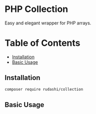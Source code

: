 # PHP Collection

Easy and elegant wrapper for PHP arrays.

# Table of Contents
- [Installation](#installation)
- [Basic Usage](#basic-usage)

## Installation

```bash
composer require rudashi/collection
```

## Basic Usage